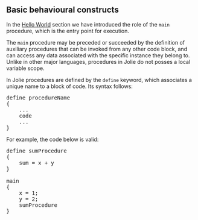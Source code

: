 ## Basic behavioural constructs

In the [Hello World](getting_started/hello_world.html) section we have introduced the role of the `main` procedure, which is the entry point for execution.

The `main` procedure may be preceded or succeeded by the definition of auxiliary procedures that can be invoked from any other code block, and can access any data associated with the specific instance they belong to. Unlike in other major languages, procedures in Jolie do not posses a local variable scope.

In Jolie procedures are defined by the `define` keyword, which associates a unique name to a block of code. Its syntax follows:

<pre class="syntax">
define procedureName 
{
	...
	code
	...
}
</pre>

For example, the code below is valid:

<pre class="code">
define sumProcedure
{
	sum = x + y	
}

main
{
	x = 1;
	y = 2;
	sumProcedure	
}
</pre>
